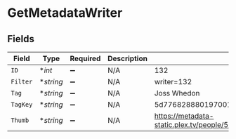 # GetMetadataWriter


## Fields

| Field                                                               | Type                                                                | Required                                                            | Description                                                         | Example                                                             |
| ------------------------------------------------------------------- | ------------------------------------------------------------------- | ------------------------------------------------------------------- | ------------------------------------------------------------------- | ------------------------------------------------------------------- |
| `ID`                                                                | **int*                                                              | :heavy_minus_sign:                                                  | N/A                                                                 | 132                                                                 |
| `Filter`                                                            | **string*                                                           | :heavy_minus_sign:                                                  | N/A                                                                 | writer=132                                                          |
| `Tag`                                                               | **string*                                                           | :heavy_minus_sign:                                                  | N/A                                                                 | Joss Whedon                                                         |
| `TagKey`                                                            | **string*                                                           | :heavy_minus_sign:                                                  | N/A                                                                 | 5d776828880197001ec90e8f                                            |
| `Thumb`                                                             | **string*                                                           | :heavy_minus_sign:                                                  | N/A                                                                 | https://metadata-static.plex.tv/people/5d776828880197001ec90e8f.jpg |